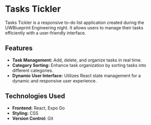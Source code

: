 # Tasks Tickler

Tasks Tickler is a responsive to-do list application created during the UWBlueprint Engineering night. It allows users to manage their tasks efficiently with a user-friendly interface.

## Features

- **Task Management:** Add, delete, and organize tasks in real time.
- **Category Sorting:** Enhance task organization by sorting tasks into different categories.
- **Dynamic User Interface:** Utilizes React state management for a dynamic and responsive user experience.

## Technologies Used

- **Frontend:** React, Expo Go
- **Styling:** CSS
- **Version Control:** Git
